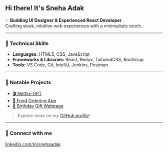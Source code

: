 ## Hi there! It's Sneha Adak

✨ **Budding UI Designer & Experienced React Developer**  
Crafting sleek, intuitive web experiences with a minimalistic touch.

---

### 🚀 Technical Skills  
- **Languages:** HTML5, CSS, JavaScript  
- **Frameworks & Libraries:** React, Redux, TailwindCSS, Bootstrap  
- **Tools:** VS Code, Git, IntelliJ, Jenkins, Postman  

---

### 🌟 Notable Projects  
- [🎬 Netflix-GPT](https://github.com/snehaadak/netflix-gpt)  
- [🍴 Food Ordering App](https://github.com/snehaadak/food-ordering-app)  
- [🎁 Birthday Gift Webpage](https://github.com/snehaadak/Birthday-Webpage-Template)  

> _Explore more on my [GitHub profile](https://github.com/snehaadak)!_

---

### 🤝 Connect with me  
[linkedin.com/in/snehaadak](https://www.linkedin.com/in/snehaadak)
